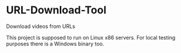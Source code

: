 # URL-Download-Tool
Download videos from URLs

This project is supposed to run on Linux x86 servers.
For local testing purposes there is a Windows binary too.